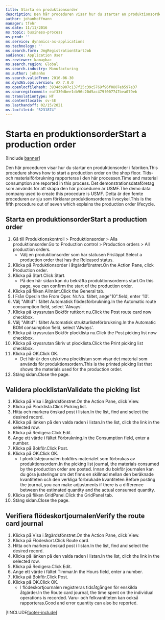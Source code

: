 ```yaml
---
title: Starta en produktionsorder
description: Den här proceduren visar hur du startar en produktionsorder i fabriken.
author: johanhoffmann
manager: tfehr
ms.date: 11/11/2016
ms.topic: business-process
ms.prod: ''
ms.service: dynamics-ax-applications
ms.technology: ''
ms.search.form: JmgRegistrationStartJob
audience: Application User
ms.reviewer: kamaybac
ms.search.region: Global
ms.search.industry: Manufacturing
ms.author: johanho
ms.search.validFrom: 2016-06-30
ms.dyn365.ops.version: AX 7.0.0
ms.openlocfilehash: 3934db907c137f25c39c5769f96f0807eb597e37
ms.sourcegitcommit: eaf330dbee1db96c20d5ac479f007747bea079eb
ms.translationtype: HT
ms.contentlocale: sv-SE
ms.lasthandoff: 02/15/2021
ms.locfileid: "5231874"
---
```

# <a name="start-a-production-order"></a><span data-ttu-id="1e94c-103">Starta en produktionsorder</span><span class="sxs-lookup"><span data-stu-id="1e94c-103">Start a production order</span></span>

[!include [banner](../../includes/banner.md)]

<span data-ttu-id="1e94c-104">Den här proceduren visar hur du startar en produktionsorder i fabriken.</span><span class="sxs-lookup"><span data-stu-id="1e94c-104">This procedure shows how to start a production order on the shop floor.</span></span> <span data-ttu-id="1e94c-105">Tids- och materialförbrukning rapporteras i den här processen.</span><span class="sxs-lookup"><span data-stu-id="1e94c-105">Time and material consumption are reported in this process.</span></span> <span data-ttu-id="1e94c-106">Det demonstrationsdataföretag som används för att skapa den här proceduren är USMF.</span><span class="sxs-lookup"><span data-stu-id="1e94c-106">The demo data company used to create this procedure is USMF.</span></span> <span data-ttu-id="1e94c-107">Detta är den femte proceduren av sju som förklarar produktionsorderns livscykel.</span><span class="sxs-lookup"><span data-stu-id="1e94c-107">This is the fifth procedure out of seven which explains the production order lifecycle.</span></span>


## <a name="start-a-production-order"></a><span data-ttu-id="1e94c-108">Starta en produktionsorder</span><span class="sxs-lookup"><span data-stu-id="1e94c-108">Start a production order</span></span>
1. <span data-ttu-id="1e94c-109">Gå till Produktionskontroll > Produktionsorder > Alla produktionsorder.</span><span class="sxs-lookup"><span data-stu-id="1e94c-109">Go to Production control > Production orders > All production orders.</span></span>
    * <span data-ttu-id="1e94c-110">Välj en produktionsorder som har statusen Frisläppt.</span><span class="sxs-lookup"><span data-stu-id="1e94c-110">Select a production order that has the Released status.</span></span>  
2. <span data-ttu-id="1e94c-111">Klicka på Produktionsorder i åtgärdsfönstret.</span><span class="sxs-lookup"><span data-stu-id="1e94c-111">On the Action Pane, click Production order.</span></span>
3. <span data-ttu-id="1e94c-112">Klicka på Start.</span><span class="sxs-lookup"><span data-stu-id="1e94c-112">Click Start.</span></span>
    * <span data-ttu-id="1e94c-113">På den här sidan kan du bekräfta produktionsorderns start.</span><span class="sxs-lookup"><span data-stu-id="1e94c-113">On this page, you can confirm the start of the production order.</span></span>  
4. <span data-ttu-id="1e94c-114">Klicka på fliken Allmänt.</span><span class="sxs-lookup"><span data-stu-id="1e94c-114">Click the General tab.</span></span>
5. <span data-ttu-id="1e94c-115">I Från Oper.</span><span class="sxs-lookup"><span data-stu-id="1e94c-115">In the From Oper.</span></span> <span data-ttu-id="1e94c-116">Nr.</span><span class="sxs-lookup"><span data-stu-id="1e94c-116">No.</span></span> <span data-ttu-id="1e94c-117">fältet, ange"10".</span><span class="sxs-lookup"><span data-stu-id="1e94c-117">field, enter '10'.</span></span>
6. <span data-ttu-id="1e94c-118">Välj "Alltid" i fältet Automatisk flödesförbrukning.</span><span class="sxs-lookup"><span data-stu-id="1e94c-118">In the Automatic route consumption field, select 'Always'.</span></span>
7. <span data-ttu-id="1e94c-119">Klicka på kryssrutan Bokför ruttkort nu.</span><span class="sxs-lookup"><span data-stu-id="1e94c-119">Click the Post route card now checkbox.</span></span>
8. <span data-ttu-id="1e94c-120">Välj "Alltid" i fältet Automatisk strukturlisteförbrukning.</span><span class="sxs-lookup"><span data-stu-id="1e94c-120">In the Automatic BOM consumption field, select 'Always'.</span></span>
9. <span data-ttu-id="1e94c-121">Klicka på kryssrutan Bokför plocklista nu.</span><span class="sxs-lookup"><span data-stu-id="1e94c-121">Click the Post picking list now checkbox.</span></span>
10. <span data-ttu-id="1e94c-122">Klicka på kryssrutan Skriv ut plocklista.</span><span class="sxs-lookup"><span data-stu-id="1e94c-122">Click the Print picking list checkbox.</span></span>
11. <span data-ttu-id="1e94c-123">Klicka på OK.</span><span class="sxs-lookup"><span data-stu-id="1e94c-123">Click OK.</span></span>
    * <span data-ttu-id="1e94c-124">Det här är den utskrivna plocklistan som visar det material som används för produktionsordern.</span><span class="sxs-lookup"><span data-stu-id="1e94c-124">This is the printed picking list that shows the materials used for the production order.</span></span>  
12. <span data-ttu-id="1e94c-125">Stäng sidan.</span><span class="sxs-lookup"><span data-stu-id="1e94c-125">Close the page.</span></span>

## <a name="validate-the-picking-list"></a><span data-ttu-id="1e94c-126">Validera plocklistan</span><span class="sxs-lookup"><span data-stu-id="1e94c-126">Validate the picking list</span></span>
1. <span data-ttu-id="1e94c-127">Klicka på Visa i åtgärdsfönstret.</span><span class="sxs-lookup"><span data-stu-id="1e94c-127">On the Action Pane, click View.</span></span>
2. <span data-ttu-id="1e94c-128">Klicka på Plocklista.</span><span class="sxs-lookup"><span data-stu-id="1e94c-128">Click Picking list.</span></span>
3. <span data-ttu-id="1e94c-129">Hitta och markera önskad post i listan.</span><span class="sxs-lookup"><span data-stu-id="1e94c-129">In the list, find and select the desired record.</span></span>
4. <span data-ttu-id="1e94c-130">Klicka på länken på den valda raden i listan.</span><span class="sxs-lookup"><span data-stu-id="1e94c-130">In the list, click the link in the selected row.</span></span>
5. <span data-ttu-id="1e94c-131">Klicka på Redigera.</span><span class="sxs-lookup"><span data-stu-id="1e94c-131">Click Edit.</span></span>
6. <span data-ttu-id="1e94c-132">Ange ett värde i fältet Förbrukning.</span><span class="sxs-lookup"><span data-stu-id="1e94c-132">In the Consumption field, enter a number.</span></span>
7. <span data-ttu-id="1e94c-133">Klicka på Bokför.</span><span class="sxs-lookup"><span data-stu-id="1e94c-133">Click Post.</span></span>
8. <span data-ttu-id="1e94c-134">Klicka på OK.</span><span class="sxs-lookup"><span data-stu-id="1e94c-134">Click OK.</span></span>
    * <span data-ttu-id="1e94c-135">I plocklistejournalen bokförs materialet som förbrukas av produktionsordern.</span><span class="sxs-lookup"><span data-stu-id="1e94c-135">In the picking list journal, the materials consumed by the production order are posted.</span></span> <span data-ttu-id="1e94c-136">Innan du bokför journalen kan du göra justeringar om det finns en skillnad mellan den beräknade kvantiteten och den verkliga förbrukade kvantiteten.</span><span class="sxs-lookup"><span data-stu-id="1e94c-136">Before posting the journal, you can make adjustments if there is a difference between the estimated quantity and the actual consumed quantity.</span></span>  
9. <span data-ttu-id="1e94c-137">Klicka på fliken GridPanel.</span><span class="sxs-lookup"><span data-stu-id="1e94c-137">Click the GridPanel tab.</span></span>
10. <span data-ttu-id="1e94c-138">Stäng sidan.</span><span class="sxs-lookup"><span data-stu-id="1e94c-138">Close the page.</span></span>

## <a name="verify-the-route-card-journal"></a><span data-ttu-id="1e94c-139">Verifiera flödeskortjournalen</span><span class="sxs-lookup"><span data-stu-id="1e94c-139">Verify the route card journal</span></span>
1. <span data-ttu-id="1e94c-140">Klicka på Visa i åtgärdsfönstret.</span><span class="sxs-lookup"><span data-stu-id="1e94c-140">On the Action Pane, click View.</span></span>
2. <span data-ttu-id="1e94c-141">Klicka på Flödeskort.</span><span class="sxs-lookup"><span data-stu-id="1e94c-141">Click Route card.</span></span>
3. <span data-ttu-id="1e94c-142">Hitta och markera önskad post i listan.</span><span class="sxs-lookup"><span data-stu-id="1e94c-142">In the list, find and select the desired record.</span></span>
4. <span data-ttu-id="1e94c-143">Klicka på länken på den valda raden i listan.</span><span class="sxs-lookup"><span data-stu-id="1e94c-143">In the list, click the link in the selected row.</span></span>
5. <span data-ttu-id="1e94c-144">Klicka på Redigera.</span><span class="sxs-lookup"><span data-stu-id="1e94c-144">Click Edit.</span></span>
6. <span data-ttu-id="1e94c-145">Ange ett värde i fältet Timmar.</span><span class="sxs-lookup"><span data-stu-id="1e94c-145">In the Hours field, enter a number.</span></span>
7. <span data-ttu-id="1e94c-146">Klicka på Bokför.</span><span class="sxs-lookup"><span data-stu-id="1e94c-146">Click Post.</span></span>
8. <span data-ttu-id="1e94c-147">Klicka på OK.</span><span class="sxs-lookup"><span data-stu-id="1e94c-147">Click OK.</span></span>
    * <span data-ttu-id="1e94c-148">I flödeskortjournalen registreras tidsåtgången för enskilda åtgärder.</span><span class="sxs-lookup"><span data-stu-id="1e94c-148">In the Route card journal, the time spent on the individual operations is recorded.</span></span> <span data-ttu-id="1e94c-149">Varu- och felkvantiteten kan också rapporteras.</span><span class="sxs-lookup"><span data-stu-id="1e94c-149">Good and error quantity can also be reported.</span></span>  


[!INCLUDE[footer-include](../../../includes/footer-banner.md)]